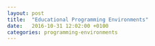 ```yaml
---
layout: post
title:  "Educational Programming Environments"
date:   2016-10-31 12:02:00 +0100
categories: programming-environments
---
```

